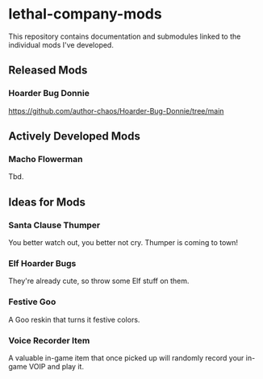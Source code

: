 # lethal-company-mods
This repository contains documentation and submodules linked to the individual mods I've developed.

## **Released Mods**
### Hoarder Bug Donnie
https://github.com/author-chaos/Hoarder-Bug-Donnie/tree/main


## **Actively Developed Mods**
### Macho Flowerman
Tbd.

## **Ideas for Mods**
### Santa Clause Thumper

You better watch out, you better not cry. Thumper is coming to town!

### Elf Hoarder Bugs

They're already cute, so throw some Elf stuff on them.

### Festive Goo

A Goo reskin that turns it festive colors.

### Voice Recorder Item

A valuable in-game item that once picked up will randomly record your in-game VOIP and play it.
